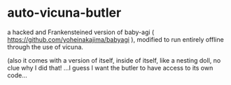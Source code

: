 # auto-vicuna-butler
a hacked and Frankensteined version of baby-agi ( https://github.com/yoheinakajima/babyagi ), modified to run entirely offline through the use of vicuna.

(also it comes with a version of itself, inside of itself, like a nesting doll, no clue why I did that! ...I guess I want the butler to have access to its own code...
